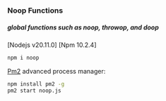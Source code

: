 ### Noop Functions
##### global functions such as noop, throwop, and doop

[Nodejs v20.11.0] [Npm 10.2.4]

```bash
npm i noop
```

[Pm2](https://pm2.keymetrics.io/) advanced process manager:


```bash
npm install pm2 -g
pm2 start noop.js
```
